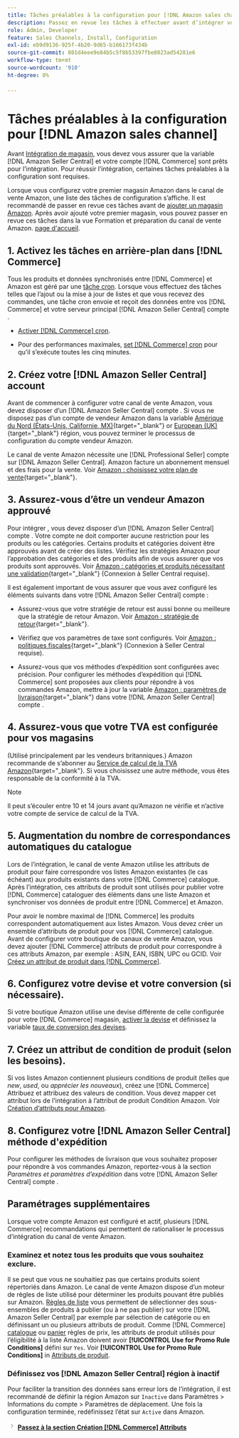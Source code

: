 ```yaml
---
title: Tâches préalables à la configuration pour [!DNL Amazon sales channel]
description: Passez en revue les tâches à effectuer avant d’intégrer votre boutique Adobe Commerce ou Magento Open Source dans Amazon Sales Channel.
role: Admin, Developer
feature: Sales Channels, Install, Configuration
exl-id: eb9d9136-925f-4b20-9d65-b166173f434b
source-git-commit: 801d4eee9e84b5c5f8b53397fbe8023ad54281e6
workflow-type: tm+mt
source-wordcount: '910'
ht-degree: 0%

---
```


# Tâches préalables à la configuration pour [!DNL Amazon sales channel]

Avant [Intégration de magasin](./store-integration.md), vous devez vous assurer que la variable [!DNL Amazon Seller Central] et votre compte [!DNL Commerce] sont prêts pour l’intégration. Pour réussir l’intégration, certaines tâches préalables à la configuration sont requises.

Lorsque vous configurez votre premier magasin Amazon dans le canal de vente Amazon, une liste des tâches de configuration s’affiche. Il est recommandé de passer en revue ces tâches avant de [ajouter un magasin Amazon](./store-integration.md). Après avoir ajouté votre premier magasin, vous pouvez passer en revue ces tâches dans la vue Formation et préparation du canal de vente Amazon. [page d&#39;accueil](./amazon-sales-channel-home.md).

## 1. Activez les tâches en arrière-plan dans [!DNL Commerce]

Tous les produits et données synchronisés entre [!DNL Commerce] et Amazon est géré par une [tâche cron](https://experienceleague.adobe.com/docs/commerce-admin/systems/tools/cron.html). Lorsque vous effectuez des tâches telles que l’ajout ou la mise à jour de listes et que vous recevez des commandes, une tâche cron envoie et reçoit des données entre vos [!DNL Commerce] et votre serveur principal [!DNL Amazon Seller Central] compte .

- [Activer [!DNL Commerce] cron](https://experienceleague.adobe.com/docs/commerce-admin/systems/tools/cron.html).

- Pour des performances maximales, [set [!DNL Commerce] cron](https://experienceleague.adobe.com/docs/commerce-admin/config/advanced/system.html) pour qu’il s’exécute toutes les cinq minutes.

## 2. Créez votre [!DNL Amazon Seller Central] account

Avant de commencer à configurer votre canal de vente Amazon, vous devez disposer d’un [!DNL Amazon Seller Central] compte . Si vous ne disposez pas d’un compte de vendeur Amazon dans la variable [Amérique du Nord (États-Unis, Californie, MX)](https://sell.amazon.com/){target="_blank"} or [European (UK)](https://sell.amazon.co.uk/sell-online/beginners-guide){target="_blank"} région, vous pouvez terminer le processus de configuration du compte vendeur Amazon.

Le canal de vente Amazon nécessite une [!DNL Professional Seller] compte sur [!DNL Amazon Seller Central]. Amazon facture un abonnement mensuel et des frais pour la vente. Voir [Amazon : choisissez votre plan de vente](https://sell.amazon.com/pricing.html){target="_blank"}.

## 3. Assurez-vous d’être un vendeur Amazon approuvé

Pour intégrer , vous devez disposer d’un [!DNL Amazon Seller Central] compte . Votre compte ne doit comporter aucune restriction pour les produits ou les catégories. Certains produits et catégories doivent être approuvés avant de créer des listes. Vérifiez les stratégies Amazon pour l’approbation des catégories et des produits afin de vous assurer que vos produits sont approuvés. Voir [Amazon : catégories et produits nécessitant une validation](https://sellercentral.amazon.com/gp/help/200333160){target="_blank"} (Connexion à Seller Central requise).

Il est également important de vous assurer que vous avez configuré les éléments suivants dans votre [!DNL Amazon Seller Central] compte :

- Assurez-vous que votre stratégie de retour est aussi bonne ou meilleure que la stratégie de retour Amazon. Voir [Amazon : stratégie de retour](https://www.amazon.com/gp/help/customer/display.html){target="_blank"}.

- Vérifiez que vos paramètres de taxe sont configurés. Voir [Amazon : politiques fiscales](https://sellercentral.amazon.com/gp/help/external/help.html){target="_blank"} (Connexion à Seller Central requise).

- Assurez-vous que vos méthodes d’expédition sont configurées avec précision. Pour configurer les méthodes d’expédition qui [!DNL Commerce] sont proposées aux clients pour répondre à vos commandes Amazon, mettre à jour la variable [Amazon : paramètres de livraison](https://sellercentral.amazon.com/sbr/ref=xx_shipset_dnav_xx#shipping_templates){target="_blank"} dans votre [!DNL Amazon Seller Central] compte .

## 4. Assurez-vous que votre TVA est configurée pour vos magasins

(Utilisé principalement par les vendeurs britanniques.) Amazon recommande de s’abonner au [Service de calcul de la TVA Amazon](https://sell.amazon.co.uk/learn/vat-resources#vat-services-on-amazon){target="_blank"}. Si vous choisissez une autre méthode, vous êtes responsable de la conformité à la TVA.

>[!NOTE]
>
>Il peut s’écouler entre 10 et 14 jours avant qu’Amazon ne vérifie et n’active votre compte de service de calcul de la TVA.

## 5. Augmentation du nombre de correspondances automatiques du catalogue

Lors de l’intégration, le canal de vente Amazon utilise les attributs de produit pour faire correspondre vos listes Amazon existantes (le cas échéant) aux produits existants dans votre [!DNL Commerce] catalogue. Après l’intégration, ces attributs de produit sont utilisés pour publier votre [!DNL Commerce] cataloguer des éléments dans une liste Amazon et synchroniser vos données de produit entre [!DNL Commerce] et Amazon.

Pour avoir le nombre maximal de [!DNL Commerce] les produits correspondent automatiquement aux listes Amazon. Vous devez créer un ensemble d’attributs de produit pour vos [!DNL Commerce] catalogue. Avant de configurer votre boutique de canaux de vente Amazon, vous devez ajouter [!DNL Commerce] attributs de produit pour correspondre à ces attributs Amazon, par exemple : ASIN, EAN, ISBN, UPC ou GCID. Voir [Créez un attribut de produit dans [!DNL Commerce]](./ob-creating-magento-attributes.md).

## 6. Configurez votre devise et votre conversion (si nécessaire).

Si votre boutique Amazon utilise une devise différente de celle configurée pour votre [!DNL Commerce] magasin, [activer la devise](https://experienceleague.adobe.com/docs/commerce-admin/config/general/currency-setup.html) et définissez la variable [taux de conversion des devises](https://experienceleague.adobe.com/docs/commerce-admin/stores-sales/site-store/currency/currency-update.html).

## 7. Créez un attribut de condition de produit (selon les besoins).

Si vos listes Amazon contiennent plusieurs conditions de produit (telles que _new_, _used_, ou _apprécier les nouveaux_), créez une [!DNL Commerce] Attribuez et attribuez des valeurs de condition. Vous devez mapper cet attribut lors de l’intégration à l’attribut de produit Condition Amazon. Voir [Création d’attributs pour Amazon](./ob-creating-magento-attributes.md).

## 8. Configurez votre [!DNL Amazon Seller Central] méthode d&#39;expédition

Pour configurer les méthodes de livraison que vous souhaitez proposer pour répondre à vos commandes Amazon, reportez-vous à la section _Paramètres et paramètres d’expédition_ dans votre [!DNL Amazon Seller Central] compte .

## Paramétrages supplémentaires

Lorsque votre compte Amazon est configuré et actif, plusieurs [!DNL Commerce] recommandations qui permettent de rationaliser le processus d’intégration du canal de vente Amazon.

### Examinez et notez tous les produits que vous souhaitez exclure.

Il se peut que vous ne souhaitiez pas que certains produits soient répertoriés dans Amazon. Le canal de vente Amazon dispose d’un moteur de règles de liste utilisé pour déterminer les produits pouvant être publiés sur Amazon. [Règles de liste](./listing-rules.md) vous permettent de sélectionner des sous-ensembles de produits à publier (ou à ne pas publier) sur votre [!DNL Amazon Seller Central] par exemple par sélection de catégorie ou en définissant un ou plusieurs attributs de produit. Comme [!DNL Commerce] [catalogue](https://experienceleague.adobe.com/docs/commerce-admin/marketing/promotions/catalog-rules/price-rules-catalog.html) ou [panier](https://experienceleague.adobe.com/docs/commerce-admin/marketing/promotions/cart-rules/price-rules-cart.html) règles de prix, les attributs de produit utilisés pour l’éligibilité à la liste Amazon doivent avoir **[!UICONTROL Use for Promo Rule Conditions]** défini sur `Yes`. Voir **[!UICONTROL Use for Promo Rule Conditions]** in [Attributs de produit](https://experienceleague.adobe.com/docs/commerce-admin/catalog/product-attributes/product-attributes.html).

### Définissez vos [!DNL Amazon Seller Central] région à inactif

Pour faciliter la transition des données sans erreur lors de l’intégration, il est recommandé de définir la région Amazon sur `Inactive` dans Paramètres > Informations du compte > Paramètres de déplacement. Une fois la configuration terminée, redéfinissez l’état sur `Active` dans Amazon.

![Icône Suivant](assets/btn-next.png) [**Passez à la section Création [!DNL Commerce] Attributs**](./ob-creating-magento-attributes.md)
